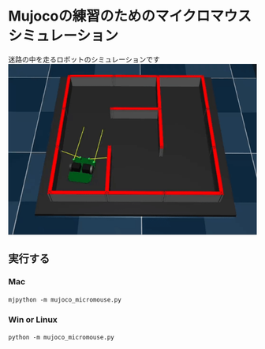 # Mujocoの練習のためのマイクロマウスシミュレーション

迷路の中を走るロボットのシミュレーションです
![シミュレーションの様子](etc/mouse_running_maze.gif)

## 実行する
### Mac
```mjpython -m mujoco_micromouse.py```

### Win or Linux
```python -m mujoco_micromouse.py```


